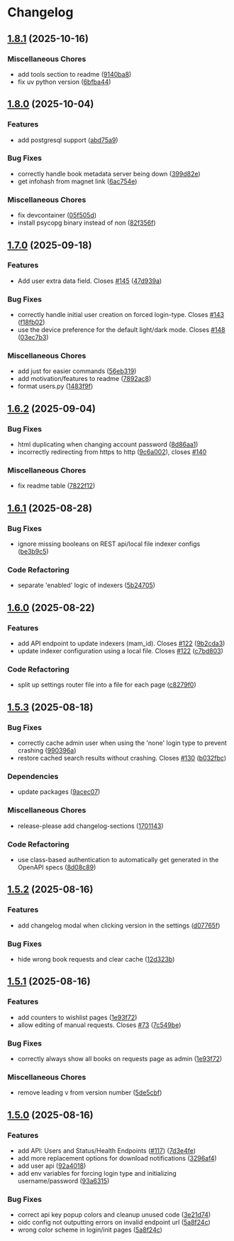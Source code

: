 # Changelog

## [1.8.1](https://github.com/markbeep/AudioBookRequest/compare/v1.8.0...v1.8.1) (2025-10-16)


### Miscellaneous Chores

* add tools section to readme ([9140ba8](https://github.com/markbeep/AudioBookRequest/commit/9140ba8e0c8b8a3b034354f328e0d1ec9690304d))
* fix uv python version ([6bfba44](https://github.com/markbeep/AudioBookRequest/commit/6bfba44536de66a80000f5ce334440101f522194))

## [1.8.0](https://github.com/markbeep/AudioBookRequest/compare/v1.7.0...v1.8.0) (2025-10-04)


### Features

* add postgresql support ([abd75a9](https://github.com/markbeep/AudioBookRequest/commit/abd75a96dad8f7e96a0c564f3bf7625cdf5ee831))


### Bug Fixes

* correctly handle book metadata server being down ([399d82e](https://github.com/markbeep/AudioBookRequest/commit/399d82ed4e9d79ab968312067d258239863e0052))
* get infohash from magnet link ([6ac754e](https://github.com/markbeep/AudioBookRequest/commit/6ac754e2621fcbb31a6bbd32a270a1da7fafa30c))


### Miscellaneous Chores

* fix devcontainer ([05f505d](https://github.com/markbeep/AudioBookRequest/commit/05f505ddb30435b53bd7f6d64703ceaad2dd2271))
* install psycopg binary instead of non ([82f356f](https://github.com/markbeep/AudioBookRequest/commit/82f356f0cf0afbeb9e70e2ce49ac500d1fd6d554))

## [1.7.0](https://github.com/markbeep/AudioBookRequest/compare/v1.6.2...v1.7.0) (2025-09-18)


### Features

* Add user extra data field. Closes [#145](https://github.com/markbeep/AudioBookRequest/issues/145) ([47d939a](https://github.com/markbeep/AudioBookRequest/commit/47d939a987015dbfd15109aaa11e9a6ee6b8b5b3))


### Bug Fixes

* correctly handle initial user creation on forced login-type. Closes [#143](https://github.com/markbeep/AudioBookRequest/issues/143) ([f18fb02](https://github.com/markbeep/AudioBookRequest/commit/f18fb02ba9b50f5fb4399bb13549d2ca1be34a59))
* use the device preference for the default light/dark mode. Closes [#148](https://github.com/markbeep/AudioBookRequest/issues/148) ([03ec7b3](https://github.com/markbeep/AudioBookRequest/commit/03ec7b3a8335b749037ae9ad0255399e792b9169))


### Miscellaneous Chores

* add just for easier commands ([56eb319](https://github.com/markbeep/AudioBookRequest/commit/56eb319ac9c7bf12671da54c0f06d3d6f6c2525b))
* add motivation/features to readme ([7892ac8](https://github.com/markbeep/AudioBookRequest/commit/7892ac86b403fb41214a1d07f434ad9844460f65))
* format users.py ([1483f9f](https://github.com/markbeep/AudioBookRequest/commit/1483f9f98d9f2afc8b20ed95d93e88dcf8b36551))

## [1.6.2](https://github.com/markbeep/AudioBookRequest/compare/v1.6.1...v1.6.2) (2025-09-04)


### Bug Fixes

* html duplicating when changing account password ([8d86aa1](https://github.com/markbeep/AudioBookRequest/commit/8d86aa13a166655534838f90243b0a789aac7074))
* incorrectly redirecting from https to http ([9c6a002](https://github.com/markbeep/AudioBookRequest/commit/9c6a00258dd9d583913480afee42cde276f49eed)), closes [#140](https://github.com/markbeep/AudioBookRequest/issues/140)


### Miscellaneous Chores

* fix readme table ([7822f12](https://github.com/markbeep/AudioBookRequest/commit/7822f12b3807df0644e86170326c9a5130d8e6f7))

## [1.6.1](https://github.com/markbeep/AudioBookRequest/compare/v1.6.0...v1.6.1) (2025-08-28)


### Bug Fixes

* ignore missing booleans on REST api/local file indexer configs ([be3b9c5](https://github.com/markbeep/AudioBookRequest/commit/be3b9c54e54ad1cfb59931cac7a10bca0bb8e6c4))


### Code Refactoring

* separate 'enabled' logic of indexers ([5b24705](https://github.com/markbeep/AudioBookRequest/commit/5b24705f96bdb93a0a78149d9a7485c6c2e89096))

## [1.6.0](https://github.com/markbeep/AudioBookRequest/compare/v1.5.3...v1.6.0) (2025-08-22)


### Features

* add API endpoint to update indexers (mam_id). Closes [#122](https://github.com/markbeep/AudioBookRequest/issues/122) ([9b2cda3](https://github.com/markbeep/AudioBookRequest/commit/9b2cda30c01e8d024cc8e66fdef5cf0d46bc153f))
* update indexer configuration using a local file. Closes [#122](https://github.com/markbeep/AudioBookRequest/issues/122) ([c7bd803](https://github.com/markbeep/AudioBookRequest/commit/c7bd80377c9495e5519cd5a7ab4edc84f1b2a436))


### Code Refactoring

* split up settings router file into a file for each page ([c8279f0](https://github.com/markbeep/AudioBookRequest/commit/c8279f084784dd19bf02631eb31de8befab03eba))

## [1.5.3](https://github.com/markbeep/AudioBookRequest/compare/v1.5.2...v1.5.3) (2025-08-18)


### Bug Fixes

* correctly cache admin user when using the 'none' login type to prevent crashing ([990396a](https://github.com/markbeep/AudioBookRequest/commit/990396a519c0e186bb45a1206856f2922f88da2a))
* restore cached search results without crashing. Closes [#130](https://github.com/markbeep/AudioBookRequest/issues/130) ([b032fbc](https://github.com/markbeep/AudioBookRequest/commit/b032fbc92ee66dc31d9f37bc38fd6131fbeab626))


### Dependencies

* update packages ([9acec07](https://github.com/markbeep/AudioBookRequest/commit/9acec077c0995ac0e7c4db84035f091ca216cd93))


### Miscellaneous Chores

* release-please add changelog-sections ([1701143](https://github.com/markbeep/AudioBookRequest/commit/1701143bb304a20518dfab94c9b7cfbe7e779d9c))


### Code Refactoring

* use class-based authentication to automatically get generated in the OpenAPI specs ([8d08c89](https://github.com/markbeep/AudioBookRequest/commit/8d08c891c4be04919eae25e60b87ed5d250eedd8))

## [1.5.2](https://github.com/markbeep/AudioBookRequest/compare/v1.5.1...v1.5.2) (2025-08-16)


### Features

* add changelog modal when clicking version in the settings ([d07765f](https://github.com/markbeep/AudioBookRequest/commit/d07765f9241b5965914bcc4bbb34abe993c5d733))


### Bug Fixes

* hide wrong book requests and clear cache ([12d323b](https://github.com/markbeep/AudioBookRequest/commit/12d323b9faa9026e3343bdb4d66b31bdee8f96b0))

## [1.5.1](https://github.com/markbeep/AudioBookRequest/compare/v1.5.0...v1.5.1) (2025-08-16)


### Features

* add counters to wishlist pages ([1e93f72](https://github.com/markbeep/AudioBookRequest/commit/1e93f725af86caeefd9b7d44711bb06fb09f247d))
* allow editing of manual requests. Closes [#73](https://github.com/markbeep/AudioBookRequest/issues/73) ([7c549be](https://github.com/markbeep/AudioBookRequest/commit/7c549be1efcb219fe652d4c79f733c597ed297e5))


### Bug Fixes

* correctly always show all books on requests page as admin ([1e93f72](https://github.com/markbeep/AudioBookRequest/commit/1e93f725af86caeefd9b7d44711bb06fb09f247d))


### Miscellaneous Chores

* remove leading v from version number ([5de5cbf](https://github.com/markbeep/AudioBookRequest/commit/5de5cbfcd61c5f52f9fccb38190a42c26fc024a0))

## [1.5.0](https://github.com/markbeep/AudioBookRequest/compare/1.4.9...v1.5.0) (2025-08-16)

### Features

- add API: Users and Status/Health Endpoints ([#117](https://github.com/markbeep/AudioBookRequest/issues/117)) ([7d3e4fe](https://github.com/markbeep/AudioBookRequest/commit/7d3e4fedc672226afb858088e0d6fc5b7ec7604a))
- add more replacement options for download notifications ([3296af4](https://github.com/markbeep/AudioBookRequest/commit/3296af497032c5fa8e2c89b21770e7f259448011))
- add user api ([92a4018](https://github.com/markbeep/AudioBookRequest/commit/92a401879bb71439c8e0ada579c16799059f8748))
- add env variables for forcing login type and initializing username/password ([93a6315](https://github.com/markbeep/AudioBookRequest/commit/93a6315e304a829506136e90fde2f98af71625f9))

### Bug Fixes

- correct api key popup colors and cleanup unused code ([3e21d74](https://github.com/markbeep/AudioBookRequest/commit/3e21d7476df097f2410c3a0af3804ac499df47a6))
- oidc config not outputting errors on invalid endpoint url ([5a8f24c](https://github.com/markbeep/AudioBookRequest/commit/5a8f24cec07e59d39f1208e001c18c1b2f0b68a7))
- wrong color scheme in login/init pages ([5a8f24c](https://github.com/markbeep/AudioBookRequest/commit/5a8f24cec07e59d39f1208e001c18c1b2f0b68a7))
